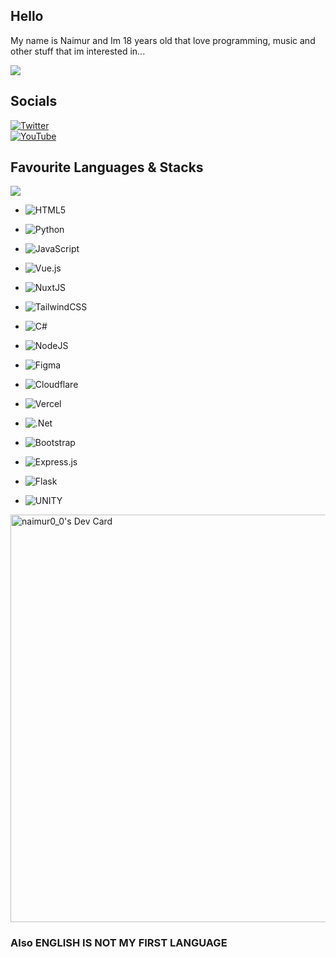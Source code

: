 ## Hello
My name is Naimur and Im 18 years old that love programming, music and other stuff that im interested in...

[![](https://visitcount.itsvg.in/api?id=nyt92&icon=1&color=12)](https://visitcount.itsvg.in)

## Socials

[![Twitter](https://img.shields.io/badge/Twitter-%231DA1F2.svg?logo=Twitter&logoColor=white)](https://twitter.com/)  
[![YouTube](https://img.shields.io/badge/YouTube-%23FF0000.svg?logo=YouTube&logoColor=white)](https://youtube.com/@) 


## Favourite Languages & Stacks

![](https://github-readme-stats.vercel.app/api/top-langs/?username=nyt92&theme=dark&hide_border=true&include_all_commits=true&count_private=true&layout=compact)

- ![HTML5](https://img.shields.io/badge/html5-%23E34F26.svg?style=for-the-badge&logo=html5&logoColor=white) 
- ![Python](https://img.shields.io/badge/python-3670A0?style=for-the-badge&logo=python&logoColor=ffdd54) 
- ![JavaScript](https://img.shields.io/badge/javascript-%23323330.svg?style=for-the-badge&logo=javascript&logoColor=%23F7DF1E) 
- ![Vue.js](https://img.shields.io/badge/vuejs-%2335495e.svg?style=for-the-badge&logo=vuedotjs&logoColor=%234FC08D) 
- ![NuxtJS](https://img.shields.io/badge/Nuxt-black?style=for-the-badge&logo=nuxt.js&logoColor=white) 	
- ![TailwindCSS](https://img.shields.io/badge/tailwindcss-%2338B2AC.svg?style=for-the-badge&logo=tailwind-css&logoColor=white) 
- ![C#](https://img.shields.io/badge/c%23-%23239120.svg?style=for-the-badge&logo=c-sharp&logoColor=white) 
- ![NodeJS](https://img.shields.io/badge/node.js-6DA55F?style=for-the-badge&logo=node.js&logoColor=white) 

- ![Figma](https://img.shields.io/badge/figma-%23F24E1E.svg?style=for-the-badge&logo=figma&logoColor=white)
- ![Cloudflare](https://img.shields.io/badge/Cloudflare-F38020?style=for-the-badge&logo=Cloudflare&logoColor=white) 
- ![Vercel](https://img.shields.io/badge/vercel-%23000000.svg?style=for-the-badge&logo=vercel&logoColor=white) 
- ![.Net](https://img.shields.io/badge/.NET-5C2D91?style=for-the-badge&logo=.net&logoColor=white) 
- ![Bootstrap](https://img.shields.io/badge/bootstrap-%23563D7C.svg?style=for-the-badge&logo=bootstrap&logoColor=white) 
- ![Express.js](https://img.shields.io/badge/express.js-%23404d59.svg?style=for-the-badge&logo=express&logoColor=%2361DAFB)
- ![Flask](https://img.shields.io/badge/flask-%23000.svg?style=for-the-badge&logo=flask&logoColor=white) 
- ![UNITY](https://img.shields.io/badge/Unity-%2320232a.svg?style=for-the-badge&logo=unity&logoColor=white)

<a href="https://app.daily.dev/naimurx"><img src="https://api.daily.dev/devcards/v2/wZ70fORaQNWN1URqWmSmQ.png?type=wide&r=4c5" width="652" alt="naimur0_0's Dev Card"/></a>

### Also ENGLISH IS NOT MY FIRST LANGUAGE
